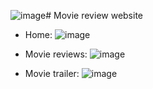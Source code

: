 ![image](https://github.com/user-attachments/assets/3e33d574-0a3c-41ef-b768-eed21c8e7926)# Movie review website

- Home:
![image](https://github.com/user-attachments/assets/b5cf8cc7-f1dd-4874-87fd-07933911c32b)

- Movie reviews:
![image](https://github.com/user-attachments/assets/5872b155-dc91-4804-95cf-571bf45d06c7)

- Movie trailer:
![image](https://github.com/user-attachments/assets/30bdf987-7b13-4ba1-b129-86002b9db86d)
